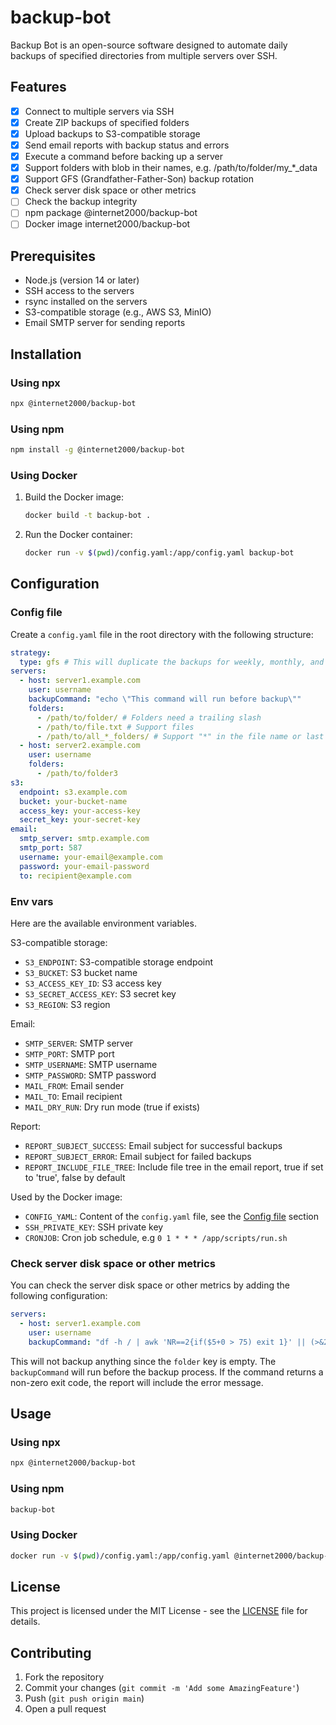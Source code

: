 # backup-bot

Backup Bot is an open-source software designed to automate daily backups of specified directories from multiple servers over SSH.

## Features

- [x] Connect to multiple servers via SSH
- [x] Create ZIP backups of specified folders
- [x] Upload backups to S3-compatible storage
- [x] Send email reports with backup status and errors
- [x] Execute a command before backing up a server
- [x] Support folders with blob in their names, e.g. /path/to/folder/my_*_data
- [x] Support GFS (Grandfather-Father-Son) backup rotation
- [x] Check server disk space or other metrics
- [ ] Check the backup integrity
- [ ] npm package @internet2000/backup-bot
- [ ] Docker image internet2000/backup-bot

## Prerequisites

- Node.js (version 14 or later)
- SSH access to the servers
- rsync installed on the servers
- S3-compatible storage (e.g., AWS S3, MinIO)
- Email SMTP server for sending reports

## Installation

### Using npx

```sh
npx @internet2000/backup-bot
```

### Using npm

```sh
npm install -g @internet2000/backup-bot
```

### Using Docker

1. Build the Docker image:

    ```sh
    docker build -t backup-bot .
    ```

2. Run the Docker container:

    ```sh
    docker run -v $(pwd)/config.yaml:/app/config.yaml backup-bot
    ```

## Configuration

### Config file

Create a `config.yaml` file in the root directory with the following structure:

```yaml
strategy:
  type: gfs # This will duplicate the backups for weekly, monthly, and yearly backups
servers:
  - host: server1.example.com
    user: username
    backupCommand: "echo \"This command will run before backup\""
    folders:
      - /path/to/folder/ # Folders need a trailing slash
      - /path/to/file.txt # Support files
      - /path/to/all_*_folders/ # Support "*" in the file name or last folder only
  - host: server2.example.com
    user: username
    folders:
      - /path/to/folder3
s3:
  endpoint: s3.example.com
  bucket: your-bucket-name
  access_key: your-access-key
  secret_key: your-secret-key
email:
  smtp_server: smtp.example.com
  smtp_port: 587
  username: your-email@example.com
  password: your-email-password
  to: recipient@example.com
```

### Env vars

Here are the available environment variables.

S3-compatible storage:

- `S3_ENDPOINT`: S3-compatible storage endpoint
- `S3_BUCKET`: S3 bucket name
- `S3_ACCESS_KEY_ID`: S3 access key
- `S3_SECRET_ACCESS_KEY`: S3 secret key
- `S3_REGION`: S3 region

Email:

- `SMTP_SERVER`: SMTP server
- `SMTP_PORT`: SMTP port
- `SMTP_USERNAME`: SMTP username
- `SMTP_PASSWORD`: SMTP password
- `MAIL_FROM`: Email sender
- `MAIL_TO`: Email recipient
- `MAIL_DRY_RUN`: Dry run mode (true if exists)

Report:

- `REPORT_SUBJECT_SUCCESS`: Email subject for successful backups
- `REPORT_SUBJECT_ERROR`: Email subject for failed backups
- `REPORT_INCLUDE_FILE_TREE`: Include file tree in the email report, true if set to 'true', false by default

Used by the Docker image:

- `CONFIG_YAML`: Content of the `config.yaml` file, see the [Config file](#config-file) section
- `SSH_PRIVATE_KEY`: SSH private key
- `CRONJOB`: Cron job schedule, e.g `0 1 * * * /app/scripts/run.sh`

### Check server disk space or other metrics

You can check the server disk space or other metrics by adding the following configuration:

```yaml
servers:
  - host: server1.example.com
    user: username
    backupCommand: "df -h / | awk 'NR==2{if($5+0 > 75) exit 1}' || (>&2 echo \"Error: Hard drive is more than 3/4 full\" && exit 1)"
```

This will not backup anything since the `folder` key is empty. The `backupCommand` will run before the backup process. If the command returns a non-zero exit code, the report will include the error message.

## Usage

### Using npx

```sh
npx @internet2000/backup-bot
```

### Using npm

```sh
backup-bot
```

### Using Docker

```sh
docker run -v $(pwd)/config.yaml:/app/config.yaml @internet2000/backup-bot
```

## License

This project is licensed under the MIT License - see the [LICENSE](LICENSE) file for details.

## Contributing

1. Fork the repository
3. Commit your changes (`git commit -m 'Add some AmazingFeature'`)
4. Push (`git push origin main`)
5. Open a pull request
